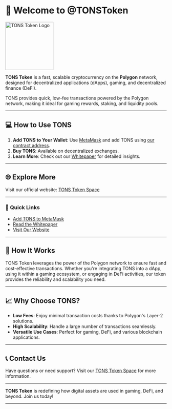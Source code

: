 # 👋 Welcome to @TONSToken

<img src="https://i.imgur.com/o10BxNw.png" alt="TONS Token Logo" width="150" />

**TONS Token** is a fast, scalable cryptocurrency on the **Polygon** network, designed for decentralized applications (dApps), gaming, and decentralized finance (DeFi).

TONS provides quick, low-fee transactions powered by the Polygon network, making it ideal for gaming rewards, staking, and liquidity pools.

---

## 💻 How to Use TONS

1. **Add TONS to Your Wallet**: Use [MetaMask](https://metamask.io/) and add TONS using [our contract address](https://polygonscan.com/token/0xd5755D989bE4475337e9154a3cc1cFB25e930e7e).
2. **Buy TONS**: Available on decentralized exchanges.
3. **Learn More**: Check out our [Whitepaper](https://github.com/TONSToken/TONS-Whitepaper.git) for detailed insights.

---

## 🌐 Explore More

Visit our official website: [TONS Token Space](https://tonostonstokenspace.icu/)

---

### 📄 Quick Links

- [Add TONS to MetaMask](https://polygonscan.com/token/0xd5755D989bE4475337e9154a3cc1cFB25e930e7e)
- [Read the Whitepaper](https://github.com/TONSToken/TONS-Whitepaper/blob/main/TONS-Whitepaper.md)
- [Visit Our Website](https://tonostonstokenspace.icu/)

---

## 🔗 How It Works

TONS Token leverages the power of the Polygon network to ensure fast and cost-effective transactions. Whether you're integrating TONS into a dApp, using it within a gaming ecosystem, or engaging in DeFi activities, our token provides the reliability and scalability you need.

---

## 📈 Why Choose TONS?

- **Low Fees**: Enjoy minimal transaction costs thanks to Polygon's Layer-2 solutions.
- **High Scalability**: Handle a large number of transactions seamlessly.
- **Versatile Use Cases**: Perfect for gaming, DeFi, and various blockchain applications.

---

## 📞 Contact Us

Have questions or need support? Visit our [TONS Token Space](https://tonostonstokenspace.icu/) for more information.

---

**TONS Token** is redefining how digital assets are used in gaming, DeFi, and beyond. Join us today!

---
